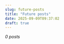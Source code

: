 ```yaml
---
slug: future-posts
title: "Future posts"
date: 2025-09-09T09:37:02
draft: true
---
```


*0 posts*


